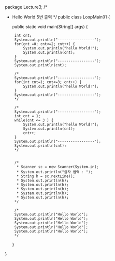 package Lecture3;
/*
 * Hello World 5번 출력
 */
public class LoopMain01 {

	public static void main(String[] args) {
		
		int cnt;
		System.out.println("-----------------");
		for(cnt =0; cnt<=2; cnt++) {
			System.out.println("hello World!");
			System.out.println(cnt);
		}
		System.out.println("-----------------");
		System.out.println(cnt);
		
		/*
		System.out.println("-----------------");
		for(int cnt=1; cnt<=3; cnt++) {
			System.out.println("hello World!");
		}
		System.out.println("-----------------");
		*/
		
		/*
		System.out.println("-----------------");
		int cnt = 1;
		while(cnt <= 3 ) {
			System.out.println("hello World!");
			System.out.println(cnt);
			cnt++;
		}
		System.out.println("-----------------");
		System.out.println(cnt);
		*/
		
		
		/*
		 * Scanner sc = new Scanner(System.in);
		 * System.out.println("글자 입력 : ");
		 * String h = sc.nextLine();
		 * System.out.println(h);
		 * System.out.println(h);
		 * System.out.println(h);
		 * System.out.println(h);
		 * System.out.println(h);
		*/
		
		/*
		System.out.println("Hello World");
		System.out.println("Hello World");
		System.out.println("Hello World");
		System.out.println("Hello World");
		System.out.println("Hello World");
		*/
	}

}
